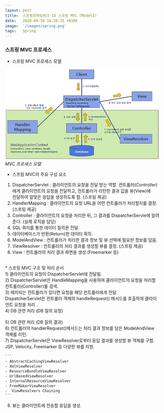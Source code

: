```yaml
---
layout: post
title:  스프링프레임워크-15 스프링 MVC (Model2)
date:   2020-09-30 18:20:35 +0300
image:  '/images/spring.png'
tags:   Spring
---
```


### 스프링 MVC 프로세스

 

* 스프링 MVC 프로세스 모델

 


![](/images/0930-1.png)
  *MVC 프로세스 모델*
 

 

 

* 스프링 MVC의 주요 구성 요소<br/>
1) DispatcherServlet : 클라이언트의 요청을 전달 받는 역할. 컨트롤러(Controller)에게 클라이언트의 요청을 전달하고, 컨트롤러가 리턴한 결과 값을 뷰(View)에 <br/>전달하여 알맞은 응답을 생성하도록 함. (스프링 제공)<br/>
2) HandlerMapping : 클라이언트의 요청 URL을 어떤 컨트롤러가 처리할지를 결정. (스프링 제공)<br/>
3) Controller : 클라이언트의 요청을 처리한 뒤, 그 결과를 DispatcherServle에 알려준다. (실제 로직을 담당)<br/>
4) SQL 쿼리를 통한 데이터 질의문 전달.<br/>
5) 데이터베이스가 반환(Return)한 데이터 획득.<br/>
6) ModelAndView : 컨트롤러가 처리한 결과 정보 및 뷰 선택에 필요한 정보를 담음.<br/>
7) ViewResolver : 컨트롤러의 처리 결과를 생성할 뷰를 결정. (스프링 제공)<br/>
8) View : 컨트롤러의 처리 결과 화면을 생성 (Freemarker 등)<br/>


 
<br/>
*  스프링 MVC 구조 및 처리 순서<br/>
1) 클라이언트의 요청이 DispatcherServlet에 전달됨.<br/>
2) DispatcherServlet은 HandleMapping을 사용하여 클라이언트의 요청을 처리할 컨트롤러(Controller)를 검색.<br/>
3) 매치되는 컨트롤러가 있다면 요청을 해당 컨트롤러에게 전달.<br/>
    DispatcherServlet은 컨트롤러 객체의 handleRequest() 메서드를 호출하여 클라이언트 요청을 처리 .<br/>
4) DB 관련 처리 (DB 질의 요청)<br/>
<br/>
5) DB 관련 처리 (DB 질의 결과)<br/>
6) 컨트롤러의 handlerRequest()메서드는 처리 결과 정보를 담은 ModelAndView 객체를 리턴.<br/>
7) DispatcherServlet은 ViewResolver로부터 응답 결과를 생성할 뷰 객체를 구함.<br/>
    JSP, Velocity, Freemarker 등 다양한 뷰를 지원.

    ```
    - AbstractCachingViewResolver
    - XmlViewResolver
    - ResourceBundleViewResolver
    - UrlBasedViewResolver
    - InternalResourceViewResolver
    - FreeMakerViewResolver
    -  ViewResolvers Chaining
    ```

8) 뷰는 클라이언트에 전송할 응답을 생성.